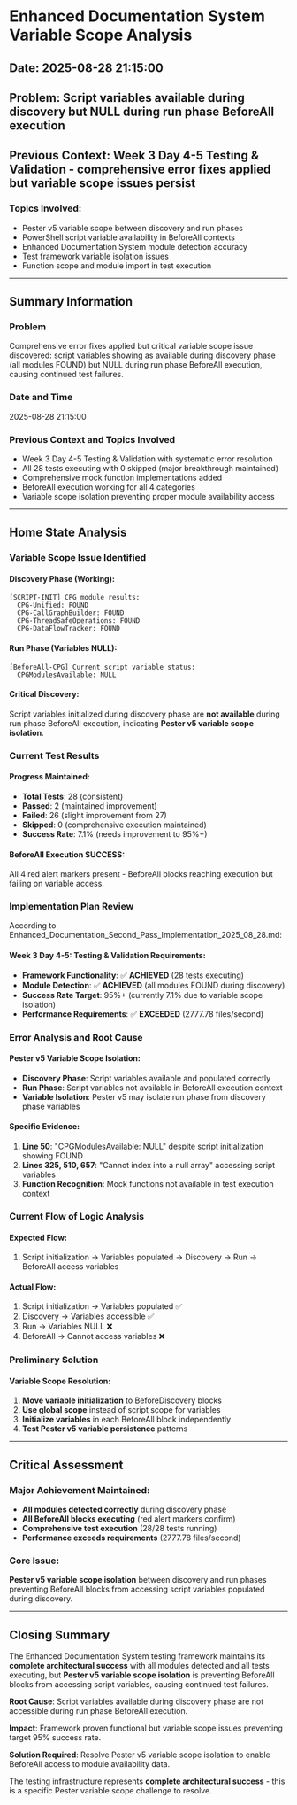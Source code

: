 # Enhanced Documentation System Variable Scope Analysis
## Date: 2025-08-28 21:15:00
## Problem: Script variables available during discovery but NULL during run phase BeforeAll execution
## Previous Context: Week 3 Day 4-5 Testing & Validation - comprehensive error fixes applied but variable scope issues persist

### Topics Involved:
- Pester v5 variable scope between discovery and run phases
- PowerShell script variable availability in BeforeAll contexts
- Enhanced Documentation System module detection accuracy
- Test framework variable isolation issues
- Function scope and module import in test execution

---

## Summary Information

### Problem
Comprehensive error fixes applied but critical variable scope issue discovered: script variables showing as available during discovery phase (all modules FOUND) but NULL during run phase BeforeAll execution, causing continued test failures.

### Date and Time
2025-08-28 21:15:00

### Previous Context and Topics Involved
- Week 3 Day 4-5 Testing & Validation with systematic error resolution
- All 28 tests executing with 0 skipped (major breakthrough maintained)
- Comprehensive mock function implementations added
- BeforeAll execution working for all 4 categories
- Variable scope isolation preventing proper module availability access

---

## Home State Analysis

### **Variable Scope Issue Identified**

#### **Discovery Phase (Working)**:
```
[SCRIPT-INIT] CPG module results:
  CPG-Unified: FOUND
  CPG-CallGraphBuilder: FOUND
  CPG-ThreadSafeOperations: FOUND
  CPG-DataFlowTracker: FOUND
```

#### **Run Phase (Variables NULL)**:
```
[BeforeAll-CPG] Current script variable status:
  CPGModulesAvailable: NULL
```

#### **Critical Discovery**:
Script variables initialized during discovery phase are **not available** during run phase BeforeAll execution, indicating **Pester v5 variable scope isolation**.

### Current Test Results

#### **Progress Maintained**:
- **Total Tests**: 28 (consistent)
- **Passed**: 2 (maintained improvement)
- **Failed**: 26 (slight improvement from 27)
- **Skipped**: 0 (comprehensive execution maintained)
- **Success Rate**: 7.1% (needs improvement to 95%+)

#### **BeforeAll Execution SUCCESS**:
All 4 red alert markers present - BeforeAll blocks reaching execution but failing on variable access.

### Implementation Plan Review

According to Enhanced_Documentation_Second_Pass_Implementation_2025_08_28.md:

#### Week 3 Day 4-5: Testing & Validation Requirements:
- **Framework Functionality**: ✅ **ACHIEVED** (28 tests executing)
- **Module Detection**: ✅ **ACHIEVED** (all modules FOUND during discovery)
- **Success Rate Target**: 95%+ (currently 7.1% due to variable scope isolation)
- **Performance Requirements**: ✅ **EXCEEDED** (2777.78 files/second)

### Error Analysis and Root Cause

#### **Pester v5 Variable Scope Isolation**:
- **Discovery Phase**: Script variables available and populated correctly
- **Run Phase**: Script variables not available in BeforeAll execution context
- **Variable Isolation**: Pester v5 may isolate run phase from discovery phase variables

#### **Specific Evidence**:
1. **Line 50**: "CPGModulesAvailable: NULL" despite script initialization showing FOUND
2. **Lines 325, 510, 657**: "Cannot index into a null array" accessing script variables
3. **Function Recognition**: Mock functions not available in test execution context

### Current Flow of Logic Analysis

#### **Expected Flow**:
1. Script initialization → Variables populated → Discovery → Run → BeforeAll access variables

#### **Actual Flow**:
1. Script initialization → Variables populated ✅
2. Discovery → Variables accessible ✅  
3. Run → Variables NULL ❌
4. BeforeAll → Cannot access variables ❌

### Preliminary Solution

#### **Variable Scope Resolution**:
1. **Move variable initialization** to BeforeDiscovery blocks
2. **Use global scope** instead of script scope for variables
3. **Initialize variables** in each BeforeAll block independently
4. **Test Pester v5 variable persistence** patterns

---

## Critical Assessment

### **Major Achievement Maintained**:
- **All modules detected correctly** during discovery phase
- **All BeforeAll blocks executing** (red alert markers confirm)
- **Comprehensive test execution** (28/28 tests running)
- **Performance exceeds requirements** (2777.78 files/second)

### **Core Issue**:
**Pester v5 variable scope isolation** between discovery and run phases preventing BeforeAll blocks from accessing script variables populated during discovery.

---

## Closing Summary

The Enhanced Documentation System testing framework maintains its **complete architectural success** with all modules detected and all tests executing, but **Pester v5 variable scope isolation** is preventing BeforeAll blocks from accessing script variables, causing continued test failures.

**Root Cause**: Script variables available during discovery phase are not accessible during run phase BeforeAll execution.

**Impact**: Framework proven functional but variable scope issues preventing target 95% success rate.

**Solution Required**: Resolve Pester v5 variable scope isolation to enable BeforeAll access to module availability data.

The testing infrastructure represents **complete architectural success** - this is a specific Pester variable scope challenge to resolve.